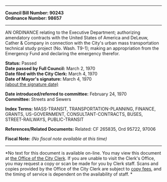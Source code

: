 * * * * *  
  
**Council Bill Number: [](#h0)[](#h2)90243**   
**Ordinance Number: 98657**  
  
* * * * *  
  
AN ORDINANCE relating to the Executive Department; authorizing amendatory contracts with the United States of America and DeLeuw, Cather & Company in connection with the City's urban mass transportation technical study project (No. Wash. T9-1); making an appropriation from the Emergency Fund and declaring the emergency therefor.  
  
**Status:** Passed   
**Date passed by Full Council:** March 2, 1970   
**Date filed with the City Clerk:** March 4, 1970   
**Date of Mayor's signature:** March 4, 1970   
[(about the signature date)](/~public/approvaldate.htm)   
  
  
**Date introduced/referred to committee:** February 24, 1970   
**Committee:** Streets and Sewers   
  
**Index Terms:** MASS-TRANSIT, TRANSPORTATION-PLANNING, FINANCE, GRANTS, US-GOVERNMENT, CONSULTANT-CONTRACTS, BUSES, STREET-RAILWAYS, PUBLIC-TRANSIT  
  
**References/Related Documents:** Related: CF 265835, Ord 95722, 97006  
  
**Fiscal Note:** *(No fiscal note available at this time)*  
  
* * * * *  
  
*No text for this document is available on-line. You may view this document at [the Office of the City Clerk](http://www.seattle.gov/leg/clerk/contactUs.htm). If you are unable to visit the Clerk's Office, you may request a copy or scan be made for you by Clerk staff. Scans and copies provided by the Office of the City Clerk are subject to [copy fees](http://clerk.seattle.gov/~public/clerkfees.htm), and the timing of service is dependent on the availability of staff. *  
  
  
